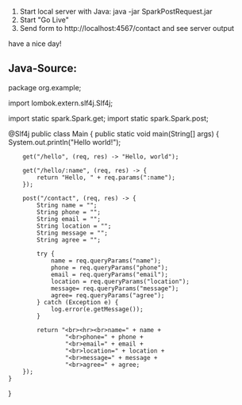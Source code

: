 

1. Start local server with Java: java -jar SparkPostRequest.jar
2. Start "Go Live"
3. Send form to http://localhost:4567/contact and see server output

have a nice day!

Java-Source:
---

package org.example;

import lombok.extern.slf4j.Slf4j;

import static spark.Spark.get;
import static spark.Spark.post;

@Slf4j
public class Main {
    public static void main(String[] args) {
        System.out.println("Hello world!");

        get("/hello", (req, res) -> "Hello, world");

        get("/hello/:name", (req, res) -> {
            return "Hello, " + req.params(":name");
        });

        post("/contact", (req, res) -> {
            String name = "";
            String phone = "";
            String email = "";
            String location = "";
            String message = "";
            String agree = "";

            try {
                name = req.queryParams("name");
                phone = req.queryParams("phone");
                email = req.queryParams("email");
                location = req.queryParams("location");
                message= req.queryParams("message");
                agree= req.queryParams("agree");
            } catch (Exception e) {
                log.error(e.getMessage());
            }

            return "<br><hr><br>name=" + name +
                    "<br>phone=" + phone +
                    "<br>email=" + email +
                    "<br>location=" + location +
                    "<br>message=" + message +
                    "<br>agree=" + agree;
        });
    }
}

